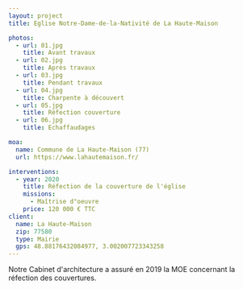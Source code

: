 ```yaml
---
layout: project
title: Eglise Notre-Dame-de-la-Nativité de La Haute-Maison

photos:
  - url: 01.jpg
    title: Avant travaux
  - url: 02.jpg
    title: Après travaux
  - url: 03.jpg
    title: Pendant travaux
  - url: 04.jpg
    title: Charpente à découvert
  - url: 05.jpg
    title: Réfection couverture
  - url: 06.jpg
    title: Echaffaudages

moa:
  name: Commune de La Haute-Maison (77)
  url: https://www.lahautemaison.fr/

interventions:
  - year: 2020
    title: Réfection de la couverture de l'église
    missions:
      - Maîtrise d"oeuvre
    price: 120 000 € TTC
client:
  name: La Haute-Maison
  zip: 77580
  type: Mairie
  gps: 48.88176432084977, 3.002007723343258
---
```


Notre Cabinet d'architecture a assuré en 2019 la MOE concernant la réfection des
couvertures.
